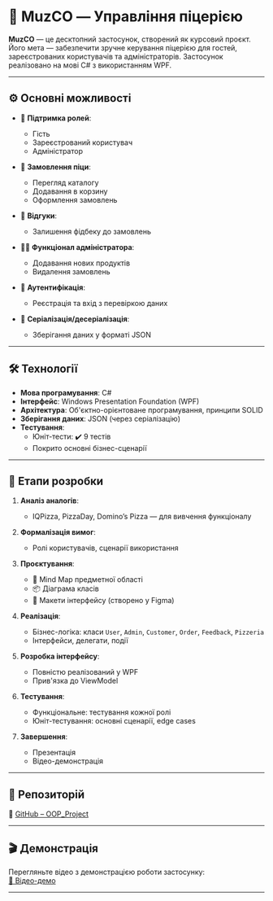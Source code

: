 # 🍕 MuzCO — Управління піцерією

**MuzCO** — це десктопний застосунок, створений як курсовий проєкт. Його мета — забезпечити зручне керування піцерією для гостей, зареєстрованих користувачів та адміністраторів. Застосунок реалізовано на мові C# з використанням WPF.

---

## ⚙️ Основні можливості

- 👤 **Підтримка ролей**:
  - Гість
  - Зареєстрований користувач
  - Адміністратор

- 🛒 **Замовлення піци**:
  - Перегляд каталогу
  - Додавання в корзину
  - Оформлення замовлень

- 💬 **Відгуки**:
  - Залишення фідбеку до замовлень

- 🧑‍💼 **Функціонал адміністратора**:
  - Додавання нових продуктів
  - Видалення замовлень

- 🔐 **Аутентифікація**:
  - Реєстрація та вхід з перевіркою даних

- 💾 **Серіалізація/десеріалізація**:
  - Зберігання даних у форматі JSON

---

## 🛠️ Технології

- **Мова програмування**: C#
- **Інтерфейс**: Windows Presentation Foundation (WPF)
- **Архітектура**: Об'єктно-орієнтоване програмування, принципи SOLID
- **Зберігання даних**: JSON (через серіалізацію)
- **Тестування**:
  - Юніт-тести: ✔️ 9 тестів
  - Покрито основні бізнес-сценарії

---

## 📌 Етапи розробки

1. **Аналіз аналогів**:
   - IQPizza, PizzaDay, Domino’s Pizza — для вивчення функціоналу

2. **Формалізація вимог**:
   - Ролі користувачів, сценарії використання

3. **Проєктування**:
   - 🧠 Mind Map предметної області
   - 📦 Діаграма класів
   - 🎨 Макети інтерфейсу (створено у Figma)

4. **Реалізація**:
   - Бізнес-логіка: класи `User`, `Admin`, `Customer`, `Order`, `Feedback`, `Pizzeria`
   - Інтерфейси, делегати, події

5. **Розробка інтерфейсу**:
   - Повністю реалізований у WPF
   - Прив'язка до ViewModel

6. **Тестування**:
   - Функціональне: тестування кожної ролі
   - Юніт-тестування: основні сценарії, edge cases

7. **Завершення**:
   - Презентація
   - Відео-демонстрація

---

## 📂 Репозиторій

🔗 [GitHub – OOP_Project](https://github.com/Dmyryi/MuzCo/)

---

## 🎬 Демонстрація

Перегляньте відео з демонстрацією роботи застосунку:  
[🎥 Відео-демо](https://drive.google.com/file/d/1lH-eVm2MT9pHut-1imWAHV8cyyVZfXrT/view?usp=sharing)

---
